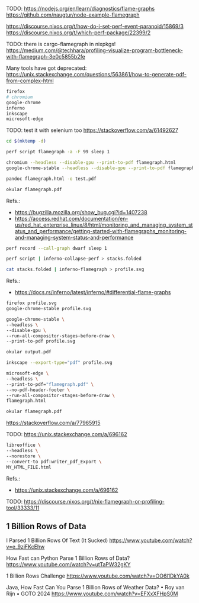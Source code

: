 

TODO:
https://nodejs.org/en/learn/diagnostics/flame-graphs
https://github.com/naugtur/node-example-flamegraph

https://discourse.nixos.org/t/how-do-i-set-perf-event-paranoid/15869/3
https://discourse.nixos.org/t/which-perf-package/22399/2



TODO: there is cargo-flamegraph in nixpkgs!
https://medium.com/@techhara/profiling-visualize-program-bottleneck-with-flamegraph-3e0c5855b2fe


Many tools have got deprecated:
https://unix.stackexchange.com/questions/563861/how-to-generate-pdf-from-complex-html

```nix
firefox
# chromium
google-chrome
inferno
inkscape
microsoft-edge
```

TODO: test it with selenium too
https://stackoverflow.com/a/61492627


```bash
cd $(mktemp -d)

perf script flamegraph -a -F 99 sleep 1

chromium --headless --disable-gpu --print-to-pdf flamegraph.html
google-chrome-stable --headless --disable-gpu --print-to-pdf flamegraph.html

pandoc flamegraph.html -o test.pdf

okular flamegraph.pdf
```
Refs.:
- https://bugzilla.mozilla.org/show_bug.cgi?id=1407238
- https://access.redhat.com/documentation/en-us/red_hat_enterprise_linux/8/html/monitoring_and_managing_system_status_and_performance/getting-started-with-flamegraphs_monitoring-and-managing-system-status-and-performance


```bash
perf record --call-graph dwarf sleep 1

perf script | inferno-collapse-perf > stacks.folded

cat stacks.folded | inferno-flamegraph > profile.svg
```
Refs.:
- https://docs.rs/inferno/latest/inferno/#differential-flame-graphs


```bash
firefox profile.svg
google-chrome-stable profile.svg
```

```bash
google-chrome-stable \
--headless \
--disable-gpu \
--run-all-compositor-stages-before-draw \
--print-to-pdf profile.svg

okular output.pdf
```

```bash
inkscape --export-type="pdf" profile.svg
```


```bash
microsoft-edge \
--headless \
--print-to-pdf="flamegraph.pdf" \
--no-pdf-header-footer \
--run-all-compositor-stages-before-draw \
flamegraph.html

okular flamegraph.pdf
```
https://stackoverflow.com/a/77965915



TODO: https://unix.stackexchange.com/a/696162
```bash
libreoffice \
--headless \
--norestore \
--convert-to pdf:writer_pdf_Export \
MY_HTML_FILE.html
```
Refs.:
- https://unix.stackexchange.com/a/696162


TODO: 
https://discourse.nixos.org/t/nix-flamegraph-or-profiling-tool/33333/11


## 1 Billion Rows of Data

I Parsed 1 Billion Rows Of Text (It Sucked)
https://www.youtube.com/watch?v=e_9ziFKcEhw

How Fast can Python Parse 1 Billion Rows of Data?
https://www.youtube.com/watch?v=utTaPW32gKY

1 Billion Rows Challenge
https://www.youtube.com/watch?v=OO6l1DkYA0k

Java, How Fast Can You Parse 1 Billion Rows of Weather Data? • Roy van Rijn • GOTO 2024
https://www.youtube.com/watch?v=EFXxXFHpS0M
